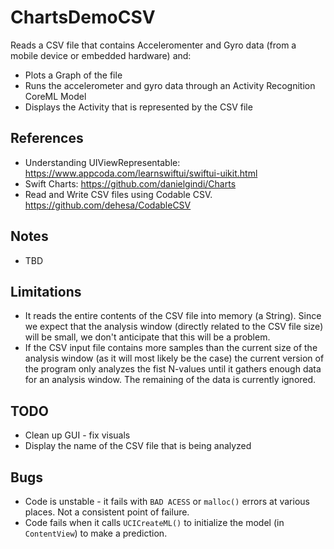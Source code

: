 #  ChartsDemoCSV

Reads a CSV file that contains Acceleromenter and Gyro data (from a mobile device or embedded hardware) and:

* Plots a Graph of the file
* Runs the accelerometer and gyro data through an Activity Recognition CoreML Model
* Displays the Activity that is represented by the CSV file

## References

* Understanding UIViewRepresentable: https://www.appcoda.com/learnswiftui/swiftui-uikit.html
* Swift Charts: https://github.com/danielgindi/Charts
* Read and Write CSV files using Codable CSV. https://github.com/dehesa/CodableCSV

## Notes

* TBD

## Limitations

* It reads the entire contents of the CSV file into memory (a String). Since we expect that the analysis window (directly related to the CSV file size) will be small, we don't anticipate that this will be a problem.
* If the CSV input file contains more samples than the current size of the analysis window (as it will most likely be the case) the current version of the program only analyzes the fist N-values until it gathers enough data for an analysis window.  The remaining of the data is currently ignored.

## TODO

* Clean up GUI - fix visuals
* Display the name of the CSV file that is being analyzed

## Bugs

* Code is unstable - it fails with `BAD ACESS` or `malloc()` errors at various places. Not a consistent point of failure.
* Code fails when it calls `UCICreateML()` to initialize the model (in `ContentView`) to make a prediction.


